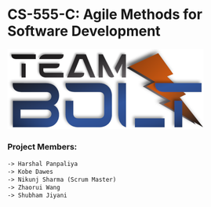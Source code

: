 # CS-555-C:  Agile Methods for Software Development

![](assets/team_logo_small.png)

### Project Members:
    -> Harshal Panpaliya
    -> Kobe Dawes
    -> Nikunj Sharma (Scrum Master)
    -> Zhaorui Wang
    -> Shubham Jiyani
